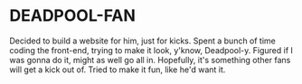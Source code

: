 # DEADPOOL-FAN
Decided to build a website for him, just for kicks. Spent a bunch of time coding the front-end, trying to make it look, y'know, Deadpool-y. Figured if I was gonna do it, might as well go all in. Hopefully, it's something other fans will get a kick out of. Tried to make it fun, like he'd want it.
